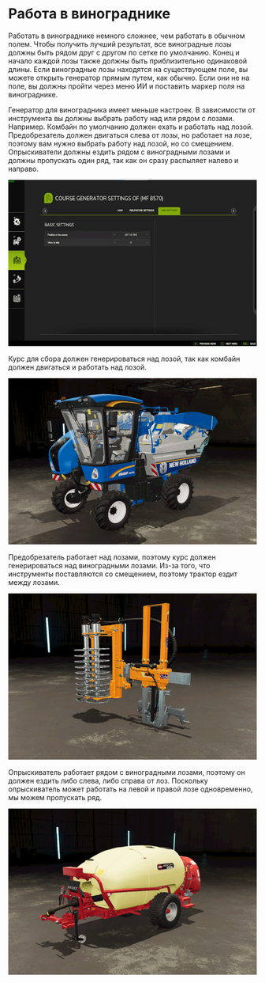 # Работа в винограднике


Работать в винограднике немного сложнее, чем работать в обычном полем.
Чтобы получить лучший результат, все виноградные лозы должны быть рядом друг с другом по сетке по умолчанию.
Конец и начало каждой лозы также должны быть приблизительно одинаковой длины.
Если виноградные лозы находятся на существующем поле, вы можете открыть генератор прямым путем, как обычно.
Если они не на поле, вы должны пройти через меню ИИ и поставить маркер поля на винограднике.



Генератор для виноградника имеет меньше настроек.
В зависимости от инструмента вы должны выбрать работу над или рядом с лозами.
Например. Комбайн по умолчанию должен ехать и работать над лозой.
     Предобрезатель должен двигаться слева от лозы, но работает на лозе, поэтому вам нужно выбрать работу над лозой, но со смещением.
     Опрыскиватели должны ездить рядом с виноградными лозами и должны пропускать один ряд, так как он сразу распыляет налево и направо.


![Image](assets/images/vineworkgen_0_0_765_510.png)


Курс для сбора должен генерироваться над лозой, так как комбайн должен двигаться и работать над лозой.


![Image](assets/images/vineworkharvest_0_0_765_510.png)


Предобрезатель работает над лозами, поэтому курс должен генерироваться над виноградными лозами.
Из-за того, что инструменты поставляются со смещением, поэтому трактор ездит между лозами.


![Image](assets/images/vineworkpruner_0_0_765_510.png)


Опрыскиватель работает рядом с виноградными лозами, поэтому он должен ездить либо слева, либо справа от лоз.
Поскольку опрыскиватель может работать на левой и правой лозе одновременно, мы можем пропускать ряд.


![Image](assets/images/vineworkspray_0_0_765_510.png)

